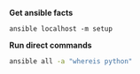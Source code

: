**Get ansible facts**
```shell script
ansible localhost -m setup
```

**Run direct commands**
```bash
ansible all -a "whereis python"
```


